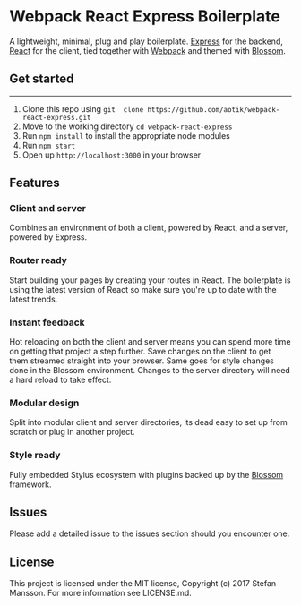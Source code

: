# Webpack React Express Boilerplate
A lightweight, minimal, plug and play boilerplate. [Express](https://expressjs.com/) for the backend, [React](https://facebook.github.io/react/) for the client, tied together with [Webpack](https://webpack.github.io/) and themed with [Blossom](https://getblossom.io/).

## Get started
---
1. Clone this repo using `git  clone https://github.com/aotik/webpack-react-express.git`
2. Move to the working directory `cd webpack-react-express`
3. Run `npm install` to install the appropriate node modules
4. Run `npm start`
5. Open up `http://localhost:3000` in your browser

## Features
### Client and server
Combines an environment of both a client, powered by React, and a server, powered by Express.

### Router ready
Start building your pages by creating your routes in React. The boilerplate is using the latest version of React so make sure you're up to date with the latest trends.

### Instant feedback
Hot reloading on both the client and server means you can spend more time on getting that project a step further. Save changes on the client to get them streamed straight into your browser. Same goes for style changes done in the Blossom environment. Changes to the server directory will need a hard reload to take effect.

### Modular design
Split into modular client and server directories, its dead easy to set up from scratch or plug in another project.

### Style ready
Fully embedded Stylus ecosystem with plugins backed up by the [Blossom](https://getblossom.io) framework.

## Issues
Please add a detailed issue to the issues section should you encounter one.

## License
This project is licensed under the MIT license, Copyright (c) 2017 Stefan Mansson. For more information see LICENSE.md.
